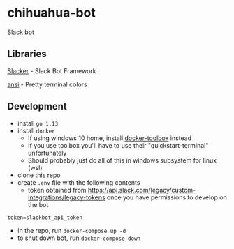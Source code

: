 # chihuahua-bot

Slack bot

## Libraries

[Slacker](https://github.com/shomali11/slacker) - Slack Bot Framework

[ansi](https://github.com/mgutz/ansi) - Pretty terminal colors

## Development

- install `go 1.13`
- install `docker`
  - If using windows 10 home, install [docker-toolbox](https://docs.docker.com/toolbox/toolbox_install_windows/) instead
  - If you use toolbox you'll have to use their "quickstart-terminal" unfortunately
  - Should probably just do all of this in windows subsystem for linux (wsl)
- clone this repo
- create `.env` file with the following contents
  - token obtained from https://api.slack.com/legacy/custom-integrations/legacy-tokens once you have permissions to develop on the bot

```
token=slackbot_api_token
```

- in the repo, run `docker-compose up -d`
- to shut down bot, run `docker-compose down`
